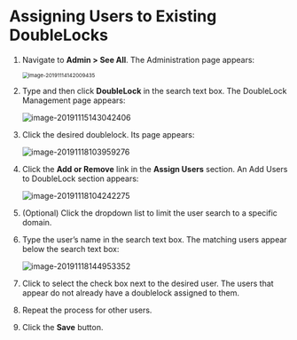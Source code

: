 [title]: # (Assigning Users to Existing DoubleLocks)
[tags]: # (XXX)
[priority]: # (40)

# Assigning Users to Existing DoubleLocks

1. Navigate to **Admin \> See All**. The Administration page appears:

   <img src="assets/image-20191114142009435.png" alt="image-20191114142009435" style="zoom: 67%;" />

1. Type and then click **DoubleLock** in the search text box. The DoubleLock Management page appears:

   ![image-20191115143042406](assets/image-20191115143042406.png)

1. Click the desired doublelock. Its page appears:

   ![image-20191118103959276](assets/image-20191118103959276.png)

1. Click the **Add or Remove** link in the **Assign Users** section. An Add Users to DoubleLock section appears:

   ![image-20191118104242275](assets/image-20191118104242275.png)

1. (Optional) Click the dropdown list to limit the user search to a specific domain.

1. Type the user’s name in the search text box. The matching users appear below the search text box:

   ![image-20191118144953352](assets/image-20191118144953352.png)

1. Click to select the check box next to the desired user. The users that appear do not already have a doublelock assigned to them.

1. Repeat the process for other users.

1. Click the **Save** button.
